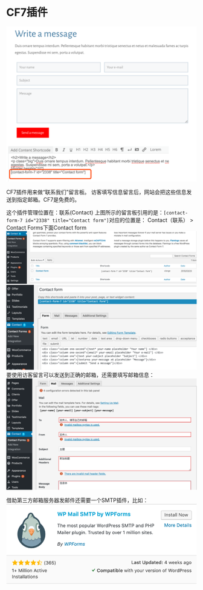 # CF7插件

![](images/22.png)

CF7插件用来做“联系我们”留言板。 访客填写信息留言后，网站会把这些信息发送到指定邮箱。CF7是免费的。

这个插件管理位置在：联系(Contact)
上图所示的留言板引用的是：`[contact-form-7 id="2338" title="Contact form"]`对应的位置是：
Contact（联系） > Contact Forms下面Contact form
![](images/23.png)
![](images/24.png)
要使用访客留言可以发送到正确的邮箱，还需要填写邮箱信息：
![](images/25.png)

借助第三方邮箱服务器发邮件还需要一个SMTP插件，比如：
![](images/26.png)


